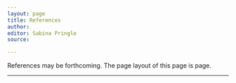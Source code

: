 ```yaml
---
layout: page
title: References
author:
editor: Sabina Pringle
source:

---
```


References may be forthcoming. The page layout of this page is page. 

---
